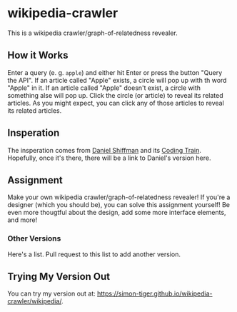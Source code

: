 # wikipedia-crawler
This is a wikipedia crawler/graph-of-relatedness revealer.

## How it Works
Enter a query (e. g. `apple`) and either hit Enter or press the button "Query the API". If an article called "Apple" exists, a circle will pop up with th word "Apple" in it. If an article called "Apple" doesn't exist, a circle with something alse will pop up. Click the circle (or article) to reveal its related articles. As you might expect, you can click any of those articles to reveal its related articles.

## Insperation
The insperation comes from [Daniel Shiffman](https://github.com/shiffman) and its [Coding Train](https://github.com/CodingTrain). Hopefully, once it's there, there will be a link to Daniel's version here.

## Assignment
Make your own wikipedia crawler/graph-of-relatedness revealer!
If you're a designer (which you should be), you can solve this assignment yourself! Be even more thougtful about the design, add some more interface elements, and more!

### Other Versions
Here's a list. Pull request to this list to add another version.

## Trying My Version Out
You can try my version out at: https://simon-tiger.github.io/wikipedia-crawler/wikipedia/.
